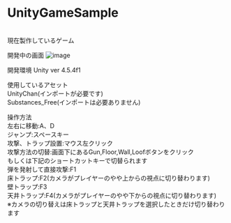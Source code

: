 UnityGameSample
===============
<br>現在製作しているゲーム

開発中の画面
![image](20141006GameSS.jpeg)
<br>

開発環境 Unity ver 4.5.4f1

使用しているアセット
<br>UnityChan(インポートが必要です)
<br>Substances_Free(インポートは必要ありません)

操作方法
<br>左右に移動:A、D
<br>ジャンプ:スペースキー
<br>攻撃、トラップ設置:マウス左クリック
<br>攻撃方法の切替:画面下にあるGun,Floor,Wall,Loofボタンをクリック
<br>もしくは下記のショートカットキーで切替られます
<br>弾を発射して直接攻撃:F1
<br>床トラップ:F2(カメラがプレイヤーのやや上からの視点に切り替わります)
<br>壁トラップ:F3
<br>天井トラップ:F4(カメラがプレイヤーのやや下からの視点に切り替わります)
<br>※カメラの切り替えは床トラップと天井トラップを選択したときだけ切り替わります
